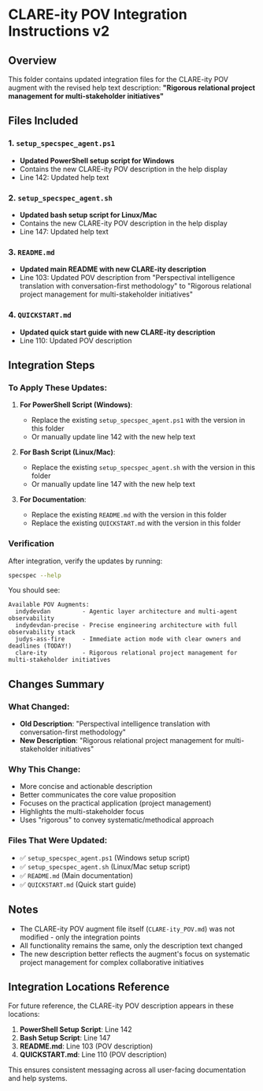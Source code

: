 # CLARE-ity POV Integration Instructions v2

## Overview

This folder contains updated integration files for the CLARE-ity POV augment with the revised help text description: **"Rigorous relational project management for multi-stakeholder initiatives"**

## Files Included

### 1. `setup_specspec_agent.ps1`
- **Updated PowerShell setup script for Windows**
- Contains the new CLARE-ity POV description in the help display
- Line 142: Updated help text

### 2. `setup_specspec_agent.sh` 
- **Updated bash setup script for Linux/Mac**
- Contains the new CLARE-ity POV description in the help display
- Line 147: Updated help text

### 3. `README.md`
- **Updated main README with new CLARE-ity description**
- Line 103: Updated POV description from "Perspectival intelligence translation with conversation-first methodology" to "Rigorous relational project management for multi-stakeholder initiatives"

### 4. `QUICKSTART.md`
- **Updated quick start guide with new CLARE-ity description**
- Line 110: Updated POV description

## Integration Steps

### To Apply These Updates:

1. **For PowerShell Script (Windows)**:
   - Replace the existing `setup_specspec_agent.ps1` with the version in this folder
   - Or manually update line 142 with the new help text

2. **For Bash Script (Linux/Mac)**:
   - Replace the existing `setup_specspec_agent.sh` with the version in this folder  
   - Or manually update line 147 with the new help text

3. **For Documentation**:
   - Replace the existing `README.md` with the version in this folder
   - Replace the existing `QUICKSTART.md` with the version in this folder

### Verification

After integration, verify the updates by running:
```bash
specspec --help
```

You should see:
```
Available POV Augments:
  indydevdan         - Agentic layer architecture and multi-agent observability
  indydevdan-precise - Precise engineering architecture with full observability stack
  judys-ass-fire     - Immediate action mode with clear owners and deadlines (TODAY!)
  clare-ity          - Rigorous relational project management for multi-stakeholder initiatives
```

## Changes Summary

### What Changed:
- **Old Description**: "Perspectival intelligence translation with conversation-first methodology"
- **New Description**: "Rigorous relational project management for multi-stakeholder initiatives"

### Why This Change:
- More concise and actionable description
- Better communicates the core value proposition
- Focuses on the practical application (project management)
- Highlights the multi-stakeholder focus
- Uses "rigorous" to convey systematic/methodical approach

### Files That Were Updated:
- ✅ `setup_specspec_agent.ps1` (Windows setup script)
- ✅ `setup_specspec_agent.sh` (Linux/Mac setup script)  
- ✅ `README.md` (Main documentation)
- ✅ `QUICKSTART.md` (Quick start guide)

## Notes

- The CLARE-ity POV augment file itself (`CLARE-ity_POV.md`) was not modified - only the integration points
- All functionality remains the same, only the description text changed
- The new description better reflects the augment's focus on systematic project management for complex collaborative initiatives

## Integration Locations Reference

For future reference, the CLARE-ity POV description appears in these locations:

1. **PowerShell Setup Script**: Line 142
2. **Bash Setup Script**: Line 147  
3. **README.md**: Line 103 (POV description)
4. **QUICKSTART.md**: Line 110 (POV description)

This ensures consistent messaging across all user-facing documentation and help systems.